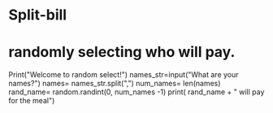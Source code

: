 # Split-bill
# randomly selecting who will pay.
Print("Welcome to random select!")
names_str=input("What are your names?")
names= names_str.split(",")
num_names= len(names)
rand_name= random.randint(0, num_names -1)
print( rand_name + " will pay for the meal")
